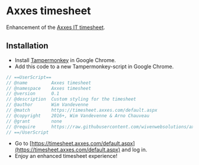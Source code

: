 # Axxes timesheet
Enhancement of the [Axxes IT timesheet](https://timesheet.axxes.com/default.aspx).

## Installation
- Install [Tampermonkey](https://chrome.google.com/webstore/detail/tampermonkey/dhdgffkkebhmkfjojejmpbldmpobfkfo) in Google Chrome.<br />
- Add this code to a new Tampermonkey-script in Google Chrome.
```js
// ==UserScript==
// @name         Axxes timesheet
// @namespace    Axxes timesheet
// @version      0.1
// @description  Custom styling for the timesheet
// @author       Wim Vandevenne
// @match        https://timesheet.axxes.com/default.aspx
// @copyright    2016+, Wim Vandevenne & Arno Chauveau
// @grant        none
// @require      https://raw.githubusercontent.com/wivenwebsolutions/axxes-timesheet/master/tampermonkey.js
// ==/UserScript

```
- Go to [https://timesheet.axxes.com/default.aspx](https://timesheet.axxes.com/default.aspx) and log in.
- Enjoy an enhanced timesheet experience!

